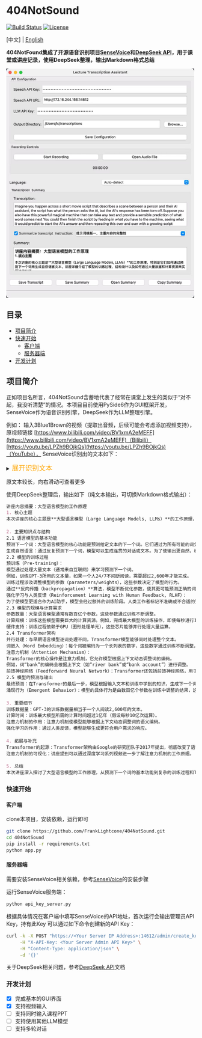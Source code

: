 # 404NotSound

[![Build Status](https://img.shields.io/badge/build-passing-brightgreen.svg)](https://your-build-url) [![License](https://img.shields.io/badge/license-MIT-blue.svg)](LICENSE)

[中文] | [English](../README.md)

**404NotFound集成了开源语音识别项目[SenseVoice](https://github.com/FunAudioLLM/SenseVoice)和[DeepSeek API](https://api-docs.deepseek.com/)，用于课堂或讲座记录，使用DeepSeek整理，输出Markdown格式总结**

[//]: # (![img_1.png]&#40;img_1.png&#41;{:height="50%" width="50%"})
<img src="img_1.png" width = "500" height = "610" alt="overview" align=center />

## 目录

*   [项目简介](#项目简介)
*   [快速开始](#快速开始)
    *   [客户端](#客户端)
    *   [服务器端](#服务器端)
*   [开发计划](#开发计划)

## 项目简介

正如项目名所言，404NotSound含蓄地代表了经常在课堂上发生的类似于“对不起，我没听清楚”的情况。本项目目前使用PySide6作为GUI框架开发，SenseVoice作为语音识别引擎，DeepSeek作为LLM整理引擎。

例如：
输入3Blue1Brown的视频（提取出音频，后续可能会考虑添加视频支持），原视频链接
[https://www.bilibili.com/video/BV1xmA2eMEFF](https://www.bilibili.com/video/BV1xmA2eMEFF)（Bilibili）
[https://youtu.be/LPZh9BOjkQs](https://youtu.be/LPZh9BOjkQs)（YouTube），
SenseVoice识别出的文本如下：
<details> 
<summary><font size="4" color="orange">展开识别文本</font></summary> 
<pre><code class="text-xl">Imagine you happen across a short movie script that describes a scene between a person and their AI assistant,
the script has what the person asks the AI, but the AI's response has been torn off.
Suppose you also have this powerful magical machine that can take any text and provide
a sensible prediction of what word comes next You could then finish the script by
feeding in what you have to the machine, seeing what it would predict to start
the AI's answer and then repeating this over and over with a growing script completing
the dialogue When you interact with a chatbot, this is exactly what's happening a large
language model is a sophisticated mathematical function that predicts what word comes
next for any piece.🎼of text instead of predicting one word with certainty, though, what
it does is assign a probability to all possible next words to build a chatbot What you do
is lay out some text that describes an interaction between a user and a hypothetical AI assistant
you add on whatever the user types in as the first part of that interaction and then you have the
model repeatedly predict the next word that such a hypothetical AI assistant would say in response
and that's what's presented to the user in doing,The output tends to look a lot more natural if
you allow it to select less likely words along the way at random, so what this means is even though
the model itself is deterministic, a given prompt typically gives a different answer each time it's
run.Models learn how to make these predictions by processing an enormous amount of text typically
pulled from the internet for a standard human to read the amount of text that was used to train GPT3,
for example, if they read nonstop 24/7, it would take over 2,600 years, larger models since then train
on much, much more.You can think of training a little bit like tuning the dials on a big machine, the
way that a language model behaves is entirely determined by these many different continuous values,
usually called parameters or weights.🎼Changing those parameters will change the probabilities that
the model gives for the next word on a given input, what puts the large in large language model is 
how they can have hundreds of billions of these parameters.No human ever deliberately sets those
parameters, instead they begin at random, meaning the model just outputs gibberish, but they are
repeatedly refined based on many example pieces of text.One of these training examples could be just
a handful of words, or it could be thousands, but in either case, the way this works is to pass in all
but the last word from that example into the model and compare the prediction that it makes with the
true last word from the example, an algorithm called back propagation is used to tweak all of the
parameters in such a way that it makes the model a little more likely to choose the true last word and
a little less likely to choose all the others.When you do this for many, many trillions of examples, not
only does the model start to give more accurate predictions on the training data, but it also starts to
make more reasonable predictions on text that it's never seen before.Given the huge number of parameters
and the enormous amount of training data, the scale of computation involved in training a large language
model is mind boggling.To illustrate, imagine that you could perform 1 billion editions and multiplications
every single second, how long do you think that it would take for you to do all of the operations involved
in training the largest language models?Do you think it would take a year, maybe something like 10,000
years, The answer is actually much more than that it's well over 100 million years.This is only part of
the story though This whole process is called pre-training The goal of auto completinglet a random passage
of text from the internet is very different from the goal of being a good AI assistant, to address this
chatbots undergo another type of training just as important called reinforcement learning with human feedback Workers flag unhelpful or problematic predictions and their corrections further change the model's parameters, making them more likely to give predictions that users prefer.Looking back at the pretraining though, this staggering amount of computation is only made possible by using special computer chips that are optimized for running many, many operations in parallel known as GPUs. However, not all language models can be easily parallelzed prior to 2017 Most language models would process text one word at a time, but then a team of researchers at Google introduced a new model known as the Transformer.Yeah.🎼Transformers don't read text from the start to the finish They soak it all in at once in parallel The very first step inside a transformer and most other language models for that matter is to associate each word with a long list of numbers The reason for this is that the training process only works with continuous values so you have to somehow encode language using numbers and each of these list of numbers may somehow encode the meaning of the corresponding word What makes transformers unique is their rely.On a special operation known asten.This operation gives all of these lists of numbers a chance to talk to one another and refine the meanings that they encode based on the context around, all done in parallel For example, the numbers encoding the word bank might be changed based on the context surrounding it to somehow encode the more specific notion of a river bank.Transformers typically also include a second type of operation known as a feed forwardward neural network, and this gives the model extra capacity to store more patterns about language learned during training.All of this data repeatedly flows through many different iterations of these two fundamental operations, and as it does so, the hope is that each list of numbers is enriched to encode whatever information might be needed to make an accurate prediction of what word follows in the passage.Yeah.At the end, one final function is performed on the last vector in this sequence, which now has had a chance to be influenced by all the other context from the input text, as well as everything the model learned during training to produce a prediction of the next word again, the model's prediction looks like a probability for every possible next word.🎼Yeah.Although researchers design the framework for how each of these steps work, it's important to understand that the specific behavior is an emergent phenomenon based on how those hundreds of billions of parameters are tuned during training. This makes it incredibly challenging to determine why the model makes the exact predictions that it does What you can see is that when you use large language model predictions to autocomplete a prompt. The words that it generates are uncannily fluent, fascinating and.Even useful.🎼If you're a new viewer and you're curious about more details on how transformers and attention work Boy do I have some material for you One option is to jump into a series I made about deep learning where we visualize and motivate the details of attention and all the other steps in a transformer but also on my second channel I just posted a talk that I gave a couple months ago about this topic for the company T and G in Munich Sometimes I actually prefer the content that I make as a casual talk rather than a produced video, but I leave it up to you which one of,Fel like the better follow on.</code>
</pre> </details>


原文本较长，向右滑动可查看更多

使用DeepSeek整理后，输出如下（纯文本输出，可切换Markdown格式输出）：

```markdown
讲座内容摘要：大型语言模型的工作原理
1. 核心主题
本次讲座的核心主题是**大型语言模型（Large Language Models, LLMs）**的工作原理，特别是它们如何通过预测下一个词来生成自然语言文本。讲座详细介绍了模型的训练过程、结构设计以及如何通过大量数据和计算资源来实现这些功能。

2. 主要知识点与结构
2.1 语言模型的基本功能
预测下一个词：大型语言模型的核心功能是预测给定文本的下一个词。它们通过为所有可能的词分配概率来实现这一点，而不是确定性地选择一个词。
生成自然语言：通过反复预测下一个词，模型可以生成连贯的对话或文本。为了使输出更自然，模型有时会随机选择概率较低的词。
2.2 模型的训练过程
预训练（Pre-training）：
模型通过处理大量文本（通常来自互联网）来学习预测下一个词。
例如，训练GPT-3所用的文本量，如果一个人24/7不间断阅读，需要超过2,600年才能完成。
训练过程涉及调整模型的参数（parameters/weights），这些参数决定了模型的行为。
通过**反向传播（backpropagation）**算法，模型不断优化参数，使其更可能预测正确的词。
强化学习与人类反馈（Reinforcement Learning with Human Feedback, RLHF）：
为了使模型更适合作为AI助手，模型会经过额外的训练阶段。人类工作者标记不准确或不合适的预测，并修正模型，使其更符合用户需求。
2.3 模型的规模与计算需求
参数数量：大型语言模型通常有数百亿个参数，这些参数通过训练不断调整。
计算规模：训练这些模型需要巨大的计算资源。例如，完成最大模型的训练操作，即使每秒进行10亿次运算，也需要超过1亿年。
硬件支持：训练过程依赖于GPU（图形处理单元），这些芯片能够并行处理大量运算。
2.4 Transformer架构
并行处理：与早期语言模型逐词处理不同，Transformer模型能够同时处理整个文本。
词嵌入（Word Embedding）：每个词被编码为一个长列表的数字，这些数字通过训练不断调整，以捕捉词的语义。
注意力机制（Attention Mechanism）：
Transformer的核心操作是注意力机制，它允许模型根据上下文动态调整词的编码。
例如，词“bank”的编码会根据上下文（如“river bank”或“bank account”）进行调整。
前馈神经网络（Feedforward Neural Network）：Transformer还包括前馈神经网络，用于存储更多语言模式。
2.5 模型的预测与输出
最终预测：在Transformer的最后一步，模型根据输入文本和训练中学到的知识，生成下一个词的概率分布。
涌现行为（Emergent Behavior）：模型的具体行为是由数百亿个参数在训练中调整的结果，这使得研究人员难以完全解释模型的预测逻辑。

3. 重要细节
训练数据量：GPT-3的训练数据量相当于一个人阅读2,600年的文本。
计算时间：训练最大模型所需的计算时间超过1亿年（假设每秒10亿次运算）。
注意力机制的作用：注意力机制使模型能够根据上下文动态调整词的语义编码。
强化学习的作用：通过人类反馈，模型能够生成更符合用户需求的响应。

4. 拓展与补充
Transformer的起源：Transformer架构由Google的研究团队于2017年提出，彻底改变了语言模型的处理方式。
注意力机制的可视化：讲座提到可以通过深度学习系列视频进一步了解注意力机制的工作原理。

5. 总结
本次讲座深入探讨了大型语言模型的工作原理，从预测下一个词的基本功能到复杂的训练过程和Transformer架构的设计。通过大量数据和计算资源，这些模型能够生成流畅且自然的语言文本，但其具体行为仍然是一个复杂的涌现现象，难以完全解释。
```

### 快速开始

#### 客户端

clone本项目，安装依赖，运行即可

```bash
git clone https://github.com/FrankLightcone/404NotSound.git
cd 404NotSound
pip install -r requirements.txt
python app.py
```
#### 服务器端
需要安装SenseVoice相关依赖，参考[SenseVoice](https://github.com/FunAudioLLM/SenseVoice)的安装步骤

运行SenseVoice服务端：
```bash
python api_key_server.py
```
根据具体情况在客户端中填写SenseVoice的API地址，首次运行会输出管理员API Key，持有此Key 可以通过如下命令创建新的API Key：
```bash
curl -k -X POST "https://<Your Server IP Address>:14612/admin/create_key" \
     -H "X-API-Key: <Your Server Admin API Key>" \
     -H "Content-Type: application/json" \
     -d '{}'
```

关于DeepSeek相关问题，参考[DeepSeek API](https://api-docs.deepseek.com/)文档


### 开发计划

- [x] 完成基本的GUI界面
- [x] 支持视频输入
- [ ] 支持同时输入课程PPT
- [ ] 支持使用其他LLM模型
- [ ] 支持多轮对话